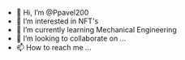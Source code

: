 - 👋 Hi, I’m @Ppavel200
- 👀 I’m interested in NFT's
- 🌱 I’m currently learning Mechanical Engineering
- 💞️ I’m looking to collaborate on ...
- 📫 How to reach me ...

<!---
Ppavel200/Ppavel200 is a ✨ special ✨ repository because its `README.md` (this file) appears on your GitHub profile.
You can click the Preview link to take a look at your changes.
--->
